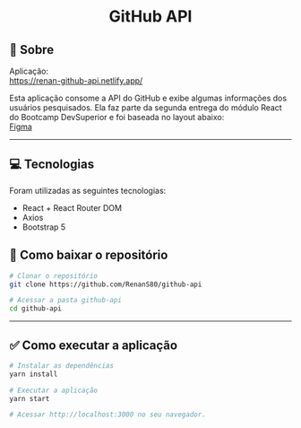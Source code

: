 # <div align="center">GitHub API</div>

## 📃 Sobre
Aplicação: <br>
<https://renan-github-api.netlify.app/>

Esta aplicação consome a API do GitHub e exibe algumas informações dos usuários pesquisados. Ela faz parte da segunda entrega do módulo React do Bootcamp DevSuperior e foi baseada no layout abaixo:<br>
[Figma](https://www.figma.com/file/YhRCC5Ly0tWOcxwxjheTJ3/desafio-github-api)

---

## 💻 Tecnologias  
Foram utilizadas as seguintes tecnologias:

* React + React Router DOM
* Axios
* Bootstrap 5

## 📁 Como baixar o repositório
```bash
# Clonar o repositório
git clone https://github.com/RenanS80/github-api

# Acessar a pasta github-api
cd github-api
```

---

## ✅ Como executar a aplicação
```bash
# Instalar as dependências
yarn install

# Executar a aplicação
yarn start

# Acessar http://localhost:3000 no seu navegador.
```








